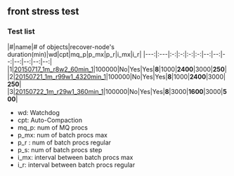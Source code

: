 ## front stress test
### Test list

|#|name|# of objects|recover-node's duration(min)|wd|cpt|mq_p|p_mx|p_r|i_mx|i_r|
|---:|:---|:-:|:-:|:-:|:-:|--:|--:|--:|--:|--:|--:|--:|  
|1|[20150717_1m_r8w2_60min_1](20150717_1m_r8w2_60min_1)|100000|No|Yes|Yes|**8**|1000|**2400**|3000|**250**|
|2|[20150721_1m_r99w1_4320min_1](20150721_1m_r99w1_4320min_1)|100000|No|Yes|Yes|**8**|1000|**2400**|3000|**250**|
|3|[20150722_1m_r29w1_360min_1](20150722_1m_r29w1_360min_1)|100000|No|Yes|Yes|**8**|3000|**1600**|3000|**500**|

- wd: Watchdog
- cpt: Auto-Compaction
- mq_p: num of MQ procs
- p_mx: num of batch procs max
- p_r : num of batch procs regular
- p_s: num of batch procs step
- i_mx: interval between batch procs max
- i_r: interval between batch procs regular
